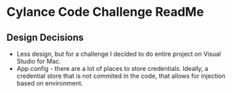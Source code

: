 # Cylance Code Challenge ReadMe

## Design Decisions
* Less design, but for a challenge I decided to do entire project on Visual Studio for Mac.
* App.config - there are a lot of places to store credentials. Ideally, a credential store that is not commited in the code, that allows for injection based on environment.
